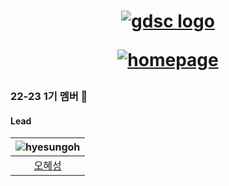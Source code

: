 <div align="center">

<h1>

<a href="https://www.gdsc-skhu.com/">

![gdsc logo](https://github.com/GDSC-at-SKHU/.github/blob/main/assets/GDSC%20SKHU%20LOGO%20-%20rectangle.png)

</a>

<a href="https://www.gdsc-skhu.com/">

![homepage](https://img.shields.io/badge/homepage-gdsc--skhu.com-red?style=flat-square)

</a>

</h1>

</div>

<!-- <details>

<summary>

<strong> -->

### 22-23 1️기 멤버 🛫

<!-- </strong>

</summary> -->

#### Lead

| ![hyesungoh](https://avatars.githubusercontent.com/u/26461307?v=4?h=250&w=250&mask=circle) |
| :----------------------------------------------------------------------------------------: |
|                           [오혜성](https://github.com/hyesungoh)                           |

<!-- </details> -->
